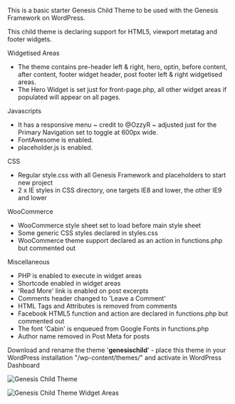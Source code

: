 This is a basic starter Genesis Child Theme to be used with the Genesis Framework on WordPress.

This child theme is declaring support for HTML5, viewport metatag and footer widgets.

Widgetised Areas
- The theme contains pre-header left & right, hero, optin, before content, after content, footer widget header, post footer left & right widgetised areas.
- The Hero Widget is set just for front-page.php, all other widget areas if populated will appear on all pages.

Javascripts
- It has a responsive menu  ~ credit to @OzzyR ~ adjusted just for the Primary Navigation set to toggle at 600px wide.
- FontAwesome is enabled.
- placeholder.js is enabled.

CSS
- Regular style.css with all Genesis Framework and placeholders to start new project
- 2 x IE styles in CSS directory, one targets IE8 and lower, the other IE9 and lower

WooCommerce
- WooCommerce style sheet set to load before main style sheet
- Some generic CSS styles declared in styles.css
- WooCommerce theme support declared as an action in functions.php but commented out

Miscellaneous
- PHP is enabled to execute in widget areas
- Shortcode enabled in widget areas
- 'Read More' link is enabled on post excerpts
- Comments header changed to 'Leave a Comment'
- HTML Tags and Attributes is removed from comments
- Facebook HTML5 function and action are declared in functions.php but commented out
- The font 'Cabin' is enqueued from Google Fonts in functions.php
- Author name removed in Post Meta for posts

Download and rename the theme '**genesischild**' - place this theme in your WordPress installation "/wp-content/themes/" and activate in WordPress Dashboard

![Genesis Child Theme](http://coolestguidesontheplanet.com/wp-content/themes/gee/images/genesis-markedup.png)

![Genesis Child Theme Widget Areas](http://coolestguidesontheplanet.com/wp-content/themes/gee/images/genesischild-widgets.png)


